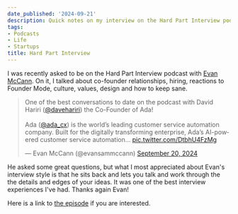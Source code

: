 ```yaml
---
date_published: '2024-09-21'
description: Quick notes on my interview on the Hard Part Interview podcast.
tags:
- Podcasts
- Life
- Startups
title: Hard Part Interview
---
```


I was recently asked to be on the Hard Part Interview podcast with [Evan McCann](https://x.com/evansammccann). On it, I talked about co-founder relationships, hiring, reactions to Founder Mode, culture, values, design and how to keep sane.

<blockquote class="twitter-tweet"><p lang="en" dir="ltr">One of the best conversations to date on the podcast with David Hariri (<a href="https://twitter.com/davehariri?ref_src=twsrc%5Etfw">@davehariri</a>) the Co-Founder of Ada!<br><br>Ada (<a href="https://twitter.com/ada_cx?ref_src=twsrc%5Etfw">@ada_cx</a>) is the world’s leading customer service automation company. Built for the digitally transforming enterprise, Ada’s AI-powered customer service automation… <a href="https://t.co/DtbhU4FzMg">pic.twitter.com/DtbhU4FzMg</a></p>&mdash; Evan McCann (@evansammccann) <a href="https://twitter.com/evansammccann/status/1837187083540254884?ref_src=twsrc%5Etfw">September 20, 2024</a></blockquote> <script async src="https://platform.twitter.com/widgets.js" charset="utf-8"></script>

He asked some great questions, but what I most appreciated about Evan's interview style is that he sits back and lets you talk and work through the the details and edges of your ideas. It was one of the best interview experiences I've had. Thanks again Evan!

Here is a link to [the episode](https://podcasts.apple.com/ca/podcast/the-hard-part-with-evan-mccann/id1634787423?i=1000670194563) if you are interested.